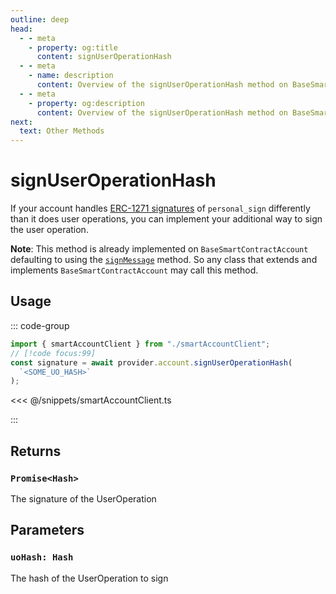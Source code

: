 ```yaml
---
outline: deep
head:
  - - meta
    - property: og:title
      content: signUserOperationHash
  - - meta
    - name: description
      content: Overview of the signUserOperationHash method on BaseSmartContractAccount
  - - meta
    - property: og:description
      content: Overview of the signUserOperationHash method on BaseSmartContractAccount
next:
  text: Other Methods
---
```


# signUserOperationHash

If your account handles [ERC-1271 signatures](https://eips.ethereum.org/EIPS/eip-1271) of `personal_sign` differently than it does user operations, you can implement your additional way to sign the user operation.

**Note**: This method is already implemented on `BaseSmartContractAccount` defaulting to using the [`signMessage`](/packages/aa-core/accounts/required/signMessage.md) method. So any class that extends and implements `BaseSmartContractAccount` may call this method.

## Usage

::: code-group

```ts [example.ts]
import { smartAccountClient } from "./smartAccountClient";
// [!code focus:99]
const signature = await provider.account.signUserOperationHash(
  `<SOME_UO_HASH>`
);
```

<<< @/snippets/smartAccountClient.ts

:::

## Returns

### `Promise<Hash>`

The signature of the UserOperation

## Parameters

### `uoHash: Hash`

The hash of the UserOperation to sign
